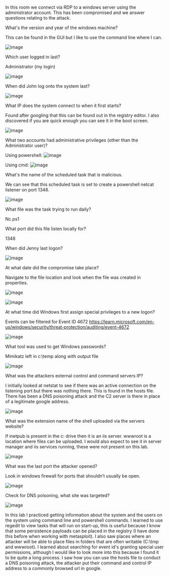 In this room we connect via RDP to a windows server using the administrator account. This has been compromised and we answer questions relating to the attack. 

What's the version and year of the windows machine?

This can be found in the GUI but I like to use the command line where I can.

![image](https://user-images.githubusercontent.com/88425510/215875882-793fcaa4-5dbb-4153-b4c8-0720279feacb.png)

Which user logged in last?

Administrator (my login)

![image](https://user-images.githubusercontent.com/88425510/215876056-de61330a-89a7-4072-8136-12c864624b1b.png)

When did John log onto the system last?

![image](https://user-images.githubusercontent.com/88425510/215876165-bd24ff09-d836-49fa-93b0-a8caa3ef1b95.png)

What IP does the system connect to when it first starts?

Found after googling that this can be found out in the registry editor. I also discovered if you are quick enough you can see it in the boot screen.

![image](https://user-images.githubusercontent.com/88425510/215876280-c0e86957-4c9c-4a16-b5f5-cc45d681f4b1.png)

What two accounts had administrative privileges (other than the Administrator user)?

Using powershell:
![image](https://user-images.githubusercontent.com/88425510/215876341-09eab95d-1c9f-4b90-b114-95e4503beccb.png)

Using cmd:
![image](https://user-images.githubusercontent.com/88425510/215876380-17c2992f-a9c9-4332-aa0f-6647b3ec7638.png)

What's the name of the scheduled task that is malicious.

We can see that this scheduled task is set to create a powershell netcat listener on port 1348.

![image](https://user-images.githubusercontent.com/88425510/215876427-e407ffbf-f193-4951-a8ca-5c5ef29795ed.png)

What file was the task trying to run daily?

Nc.ps1

What port did this file listen locally for?

1348

When did Jenny last logon?

![image](https://user-images.githubusercontent.com/88425510/215876496-184554e4-df75-4b6f-bdf8-a5abc6361df9.png)

At what date did the compromise take place?

Navigate to the file location and look when the file was created in properties.

![image](https://user-images.githubusercontent.com/88425510/215876564-2220a5d2-ec1d-4985-9b1a-54cd81fa3787.png)

![image](https://user-images.githubusercontent.com/88425510/215876573-763edd9b-078d-476e-b5b6-740b58fb22f9.png)

At what time did Windows first assign special privileges to a new logon?

Events can be filtered for Event ID 4672
https://learn.microsoft.com/en-us/windows/security/threat-protection/auditing/event-4672

![image](https://user-images.githubusercontent.com/88425510/215876628-c0e9cfc0-ec75-4b37-a48a-8eb1150a22ea.png)

What tool was used to get Windows passwords?

Mimikatz left in c:\temp along with output file

![image](https://user-images.githubusercontent.com/88425510/215876686-7c82cd72-653a-4938-ae98-e0e7358ec918.png)

What was the attackers external control and command servers IP?

I initially looked at netstat to see if there was an active connection on the listening port but there was nothing there.
This is found in the hosts file. There has been a DNS poisoning attack and the C2 server is there in place of a legitimate google address.

![image](https://user-images.githubusercontent.com/88425510/215876754-414dc47f-4de5-4140-93dd-25686b9ab916.png)

What was the extension name of the shell uploaded via the servers website?

If inetpub is present in the c: drive then it is an iis server. wwwroot is a location where files can be uploaded. 
I would also expect to see it in server manager and iis services running, these were not present on this lab.

![image](https://user-images.githubusercontent.com/88425510/215876809-97cef60a-d74b-4636-b14b-4d7a295afece.png)

What was the last port the attacker opened?

Look in windows firewall for ports that shouldn’t usually be open. 

![image](https://user-images.githubusercontent.com/88425510/215876864-b7ed41e4-32b2-402e-8420-61a2ab780237.png)

Check for DNS poisoning, what site was targeted?

![image](https://user-images.githubusercontent.com/88425510/215876908-0fa7116f-0907-41f7-85f4-c0fe9054effe.png)




In this lab I practiced getting information about the system and the users on the system using command line and powershell commands. I learned to use regedit to view tasks that will run on start-up, this is useful because I know that some persistence payloads can be placed in the registry (I have done this before when working with metasploit). 
I also saw places where an attacker will be able to place files in folders that are often writable (C:\tmp and wwwroot).
I learned about searching for event id's granting special user permissions, although I would like to look more into this because I found it to be quite a long process.
I saw how you can use the hosts file to conduct a DNS poisoning attack, the attacker put their command and control IP address to a commonly browsed url in google.
